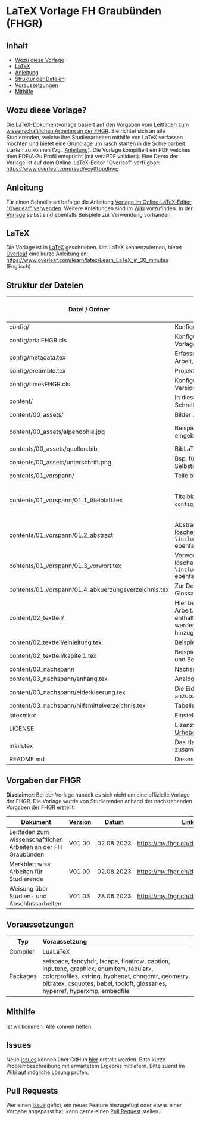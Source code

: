 # LaTeX Vorlage FH Graubünden (FHGR) <!-- omit in toc -->

## Inhalt <!-- omit in toc -->

- [Wozu diese Vorlage](#wozu-diese-vorlage)
- [LaTeX](#latex)
- [Anleitung](#anleitung)
- [Struktur der Dateien](#struktur-der-dateien)
- [Voraussetzungen](#voraussetzungen)
- [Mithilfe](#mithilfe)

## Wozu diese Vorlage?
Die LaTeX-Dokumentvorlage basiert auf den Vorgaben vom [Leitfaden zum wissenschaftlichen Arbeiten an der FHGR](https://my.fhgr.ch/download/18740). Sie richtet sich an alle Studierenden, welche ihre Studienarbeiten mithilfe von LaTeX verfassen möchten und bietet eine Grundlage um rasch starten in die Schreibarbeit starten zu können (Vgl. [Anleitung](#anleitung)). Die Vorlage kompilliert ein PDF welches dem PDF/A-2u Profil entspricht (mit veraPDF validiert). Eine Demo der Vorlage ist auf dem Online-LaTeX-Editor "Overleaf" verfügbar: https://www.overleaf.com/read/vcyttfbpdhwp

## Anleitung
Für einen Schnellstart befolge die Anleitung [Vorlage im Online‐LaTeX‐Editor "Overleaf" verwenden](https://github.com/giodi/Vorlage-FHGR/wiki/Vorlage-im-Online%E2%80%90LaTeX%E2%80%90Editor-%22Overleaf%22-verwenden#projekt-kopieren). 
Weitere Anleitungen sind im [Wiki](https://github.com/giodi/Vorlage-FHGR/wiki) vorzufinden. In der [Vorlage](https://www.overleaf.com/read/vcyttfbpdhwp) selbst sind ebenfalls Beispiele zur Verwendung vorhanden.

## LaTeX
Die Vorlage ist in [LaTeX](https://de.wikipedia.org/wiki/LaTeX) geschrieben. Um LaTeX kennenzulernen, bietet [Overleaf](https://www.overleaf.com) eine kurze Anleitung an: https://www.overleaf.com/learn/latex/Learn_LaTeX_in_30_minutes (Englisch)

## Struktur der Dateien
| Datei / Ordner| Zweck | Muss ich das bearbeiten? |
| --------------| ----- | ------------------------ |
| config/       | Konfigurationsdateien für das Projekt ||
| config/arialFHGR.cls | Konfigurationen für die Arial Version der Vorlage | nein |
| config/metadata.tex | Erfassen der Metadaten (Autor:innen, Titel der Arbeit, usw.) | ja |
| config/preamble.tex | Projektkonfigurationen | nein |
| config/timesFHGR.cls | Konfigurationen für Times New Roman Version der Vorlage | nein |
| content/ | In diesem Verzeichnis findet die eigentliche Schreibarbeit statt. |
| content/00_assets/ | Bilder und Bibliografieverzeichnis |
| content/00_assets/alpendohle.jpg | Beispielbild zum Zeigen, wie ein Bild eingebettet wird | kann gelöscht werden     |
| contents/00_assets/quellen.bib | BibLaTeX Datei mit Quellen (z. B. via Zotero) | ja |
| contents/00_assets/unterschrift.png | Bsp. für Unterschrift in der Selbständigkeitserklärung | ja |
| contents/01_vorspann/ | Teile bis vor dem Inhaltsverzeichnis |
| contents/01_vorspann/01.1_titelblatt.tex | Titelblatt der Arbeit. Inhalt wird durch `config/metadata.tex` verändert | nein (Ausser wenn mehrere Autor:innen) |
| contents/01_vorspann/01.2_abstract | Abstract der Arbeit. Bei Nichtgebrauch Datei löschen und in `main.tex` die Zeile `\include{content/01_vorspann/01.2_abstract}` ebenfalls löschen. | ja |
| contents/01_vorspann/01.3_vorwort.tex | Vorwort der Arbeit. Bei Nichtgebrauch Datei löschen und in `main.tex` die Zeile `\include{content/01_vorspann/01.3_vorwort}` ebenfalls löschen.| ja |
| contents/01_vorspann/01.4_abkuerzungsverzeichnis.tex | Zur Definition von Akronymen oder Glossareinträgen. | ja |
| content/02_textteil/| Hier befindet sich der eigentliche Inhalt der Arbeit. Die Dateien, die in diesem Verzeichnis enthalten sind, können als Vorlage verwendet werden. Weitere können und sollen hinzugefügt werden. Siehe [main.tex](#maintex) ||
| content/02_textteil/einleitung.tex| Beispielkapitel | ja |
| content/02_textteil/kapitel1.tex | Beispielkapitel. Mit vielen nützlichen Tipps und Beispielen. | ja |
| content/03_nachspann | Nachspann | |
| content/03_nachspann/anhang.tex  | Analog dem Haupttexteil aber für den Anhang. | ja |
| content/03_nachspann/eiderklaerung.tex | Die Eiderklärung. Datum und Ort sind anzupassen. | ja |
| content/03_nachspann/hilfsmittelverzeichnis.tex | Tabelle mit den verwendeten Hilfsmitteln | ja |
| latexmkrc| Einstellungen für den Compiler| nein|
| LICENSE| Lizenzvereinbarung. Die Vorlage ist [Urheberechtsfrei](https://creativecommons.org/publicdomain/zero/1.0/deed.de). Kann gelöscht werden. | nein |
| main.tex | Das Hauptdokument, in welchem alle Dateien zusammengeführt werden. Siehe [main.tex](#maintex) | manchmal |
| README.md | Dieses Dokument, kann gelöscht werden. | nein |

## Vorgaben der FHGR
**Disclaimer**: Bei der Vorlage handelt es sich nicht um eine offizielle Vorlage der FHGR. Die Vorlage wurde von Studierenden anhand der nachstehenden Vorgaben der FHGR erstellt.

| Dokument                                                       | Version | Datum      | Link                              |
| -------------------------------------------------------------- | ------- | ---------- | --------------------------------- |
| Leitfaden zum wissenschaftlichen Arbeiten an der FH Graubünden | V01.00  | 02.08.2023 | https://my.fhgr.ch/download/18740 |
| Merkblatt wiss. Arbeiten für Studierende                       | V01.00  | 02.08.2023 | https://my.fhgr.ch/download/18742 |
| Weisung über Studien- und Abschlussarbeiten                    | V01.03  | 28.06.2023 | https://my.fhgr.ch/download/17597 |

## Voraussetzungen

| Typ      | Voraussetzung                                                                                                                                                                                                              |
| -------- | :------------------------------------------------------------------------------------------------------------------------------------------------------------------------------------------------------------------------- |
| Compiler | LuaLaTeX                                                                                                                                                                                                                   |
| Packages | setspace, fancyhdr, lscape, floatrow, caption, inputenc, graphicx, enumitem, tabularx, colorprofiles, xstring, hyphenat, chngcntr, geometry, biblatex, csquotes, babel, tocloft, glossaries, hyperref, hyperxmp, embedfile |

## Mithilfe
Ist willkommen. Alle können helfen.

## Issues <!-- omit in toc -->
Neue [Issues](https://github.com/giodi/Vorlage-FHGR/issues) können über GitHub [hier](https://github.com/giodi/Vorlage-FHGR/issues/new) erstellt werden. Bitte kurze Problembeschreibung mit erwartetem Ergebnis mitliefern. Bitte zuerst im Wiki auf mögliche Lösung prüfen.

## Pull Requests <!-- omit in toc -->
Wer einen [Issue](https://github.com/giodi/Vorlage-FHGR/issues) gefixt, ein neues Feature hinzugefügt oder etwas einer Vorgabe angepasst hat, kann gerne einen [Pull Request](https://github.com/marcgauch/Vorlage-FHGR/pulls) stellen.
